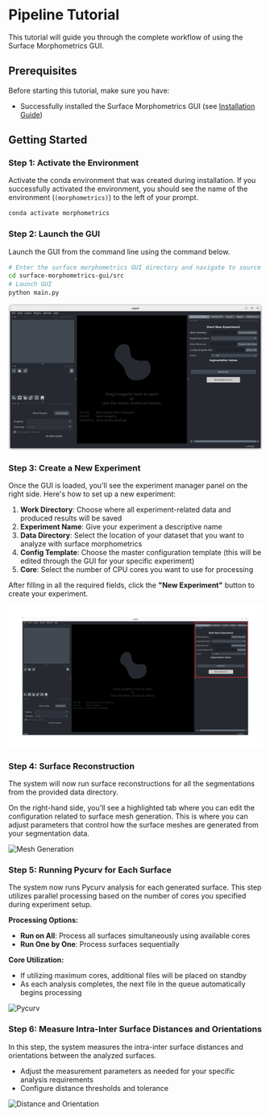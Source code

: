# Pipeline Tutorial

This tutorial will guide you through the complete workflow of using the Surface Morphometrics GUI.

## Prerequisites

Before starting this tutorial, make sure you have:
- Successfully installed the Surface Morphometrics GUI (see [Installation Guide](../index.md))

## Getting Started

### Step 1: Activate the Environment

Activate the conda environment that was created during installation. If you successfully activated the environment, you should see the name of the environment (`(morphometrics)`) to the left of your prompt.

```bash
conda activate morphometrics
```

### Step 2: Launch the GUI

Launch the GUI from the command line using the command below.

```bash
# Enter the surface morphometrics GUI directory and navigate to source directory
cd surface-morphometrics-gui/src
# Launch GUI
python main.py
```

![GUI opened](../images/1.png)

### Step 3: Create a New Experiment

Once the GUI is loaded, you'll see the experiment manager panel on the right side. Here's how to set up a new experiment:

1. **Work Directory**: Choose where all experiment-related data and produced results will be saved
2. **Experiment Name**: Give your experiment a descriptive name
3. **Data Directory**: Select the location of your dataset that you want to analyze with surface morphometrics
4. **Config Template**: Choose the master configuration template (this will be edited through the GUI for your specific experiment)
5. **Core**: Select the number of CPU cores you want to use for processing

After filling in all the required fields, click the **"New Experiment"** button to create your experiment.

![Experiment Manager](../images/2.png)

### Step 4: Surface Reconstruction

The system will now run surface reconstructions for all the segmentations from the provided data directory. 

On the right-hand side, you'll see a highlighted tab where you can edit the configuration related to surface mesh generation. This is where you can adjust parameters that control how the surface meshes are generated from your segmentation data.

![Mesh Generation]()

### Step 5: Running Pycurv for Each Surface

The system now runs Pycurv analysis for each generated surface. This step utilizes parallel processing based on the number of cores you specified during experiment setup.

**Processing Options:**
 
- **Run on All**: Process all surfaces simultaneously using available cores
- **Run One by One**: Process surfaces sequentially

**Core Utilization:**
- If utilizing maximum cores, additional files will be placed on standby
- As each analysis completes, the next file in the queue automatically begins processing

![Pycurv]()

### Step 6: Measure Intra-Inter Surface Distances and Orientations

In this step, the system measures the intra-inter surface distances and orientations between the analyzed surfaces.
- Adjust the measurement parameters as needed for your specific analysis requirements
- Configure distance thresholds and tolerance

![Distance and Orientation]()